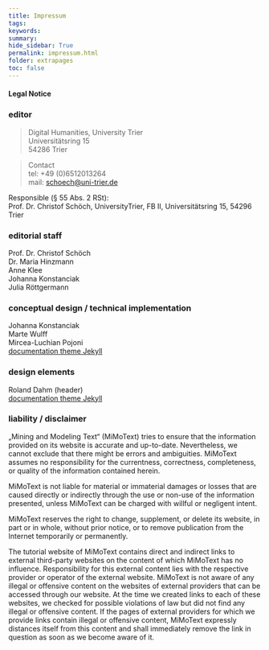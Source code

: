 ```yaml
---
title: Impressum
tags: 
keywords:
summary: 
hide_sidebar: True
permalink: impressum.html
folder: extrapages
toc: false
---
```


#### Legal Notice
### editor
> Digital Humanities, University Trier  
Universitätsring 15  
54286 Trier
 
> Contact  
tel: +49 (0)6512013264  
mail: schoech@uni-trier.de  



Responsible (§ 55 Abs. 2 RSt):  
Prof. Dr. Christof Schöch, UniversityTrier, FB II,  Universitätsring 15, 54296 Trier
 
### editorial staff
Prof. Dr. Christof Schöch  
Dr. Maria Hinzmann  
Anne Klee  
Johanna Konstanciak  
Julia Röttgermann  

### conceptual design / technical implementation
Johanna Konstanciak  
Marte Wulff  
Mircea-Luchian Pojoni  
[documentation theme Jekyll](https://idratherbewriting.com/documentation-theme-jekyll/)  

### design elements
Roland Dahm (header)  
[documentation theme Jekyll](https://idratherbewriting.com/documentation-theme-jekyll/)   

### liability / disclaimer
„Mining and Modeling Text“ (MiMoText) tries to ensure that the information provided on its website is accurate and up-to-date. Nevertheless, we cannot exclude that there might be errors and ambiguities. MiMoText assumes no responsibility for the currentness, correctness, completeness, or quality of the information contained herein.

MiMoText is not liable for material or immaterial damages or losses that are caused directly or indirectly through the use or non-use of the information presented, unless MiMoText can be charged with willful or negligent intent.

MiMoText reserves the right to change, supplement, or delete its website, in part or in whole, without prior notice, or to remove publication from the Internet temporarily or permanently.

The tutorial website of MiMoText contains direct and indirect links to external third-party websites on the content of which MiMoText has no influence. Responsibility for this external content lies with the respective provider or operator of the external website. MiMoText is not aware of any illegal or offensive content on the websites of external providers that can be accessed through our website. At the time we created links to each of these websites, we checked for possible violations of law but did not find any illegal or offensive content. If the pages of external providers for which we provide links contain illegal or offensive content, MiMoText expressly distances itself from this content and shall immediately remove the link in question as soon as we become aware of it.
